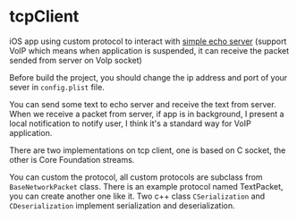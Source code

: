 tcpClient
=========

iOS app using custom protocol to interact with [simple echo server](https://github.com/kudocc/simpleServer) (support VoIP which means when application is suspended, it can receive the packet sended from server on VoIp socket)

Before build the project, you should change the ip address and port of your sever in `config.plist` file.

You can send some text to echo server and receive the text from server. When we receive a packet from server, if app is in background, I present a local notification to notify user, I think it's a standard way for VoIP application.

There are two implementations on tcp client, one is based on C socket, the other is Core Foundation streams.

You can custom the protocol, all custom protocols are subclass from `BaseNetworkPacket` class. There is an example protocol named TextPacket, you can create another one like it. Two c++ class `CSerialization` and `CDeserialization` implement serialization and deserialization.
